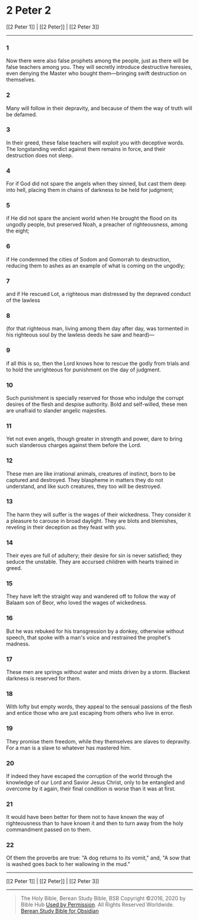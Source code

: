 # 2 Peter 2

[[2 Peter 1]] | [[2 Peter]] | [[2 Peter 3]]

---

### 1
Now there were also false prophets among the people, just as there will be false teachers among you. They will secretly introduce destructive heresies, even denying the Master who bought them—bringing swift destruction on themselves.

### 2
Many will follow in their depravity, and because of them the way of truth will be defamed.

### 3
In their greed, these false teachers will exploit you with deceptive words. The longstanding verdict against them remains in force, and their destruction does not sleep.

### 4
For if God did not spare the angels when they sinned, but cast them deep into hell, placing them in chains of darkness to be held for judgment;

### 5
if He did not spare the ancient world when He brought the flood on its ungodly people, but preserved Noah, a preacher of righteousness, among the eight;

### 6
if He condemned the cities of Sodom and Gomorrah to destruction, reducing them to ashes as an example of what is coming on the ungodly;

### 7
and if He rescued Lot, a righteous man distressed by the depraved conduct of the lawless

### 8
(for that righteous man, living among them day after day, was tormented in his righteous soul by the lawless deeds he saw and heard)—

### 9
if all this is so, then the Lord knows how to rescue the godly from trials and to hold the unrighteous for punishment on the day of judgment.

### 10
Such punishment is specially reserved for those who indulge the corrupt desires of the flesh and despise authority. Bold and self-willed, these men are unafraid to slander angelic majesties.

### 11
Yet not even angels, though greater in strength and power, dare to bring such slanderous charges against them before the Lord.

### 12
These men are like irrational animals, creatures of instinct, born to be captured and destroyed. They blaspheme in matters they do not understand, and like such creatures, they too will be destroyed.

### 13
The harm they will suffer is the wages of their wickedness. They consider it a pleasure to carouse in broad daylight. They are blots and blemishes, reveling in their deception as they feast with you.

### 14
Their eyes are full of adultery; their desire for sin is never satisfied; they seduce the unstable. They are accursed children with hearts trained in greed.

### 15
They have left the straight way and wandered off to follow the way of Balaam son of Beor, who loved the wages of wickedness.

### 16
But he was rebuked for his transgression by a donkey, otherwise without speech, that spoke with a man's voice and restrained the prophet's madness.

### 17
These men are springs without water and mists driven by a storm. Blackest darkness is reserved for them.

### 18
With lofty but empty words, they appeal to the sensual passions of the flesh and entice those who are just escaping from others who live in error.

### 19
They promise them freedom, while they themselves are slaves to depravity. For a man is a slave to whatever has mastered him.

### 20
If indeed they have escaped the corruption of the world through the knowledge of our Lord and Savior Jesus Christ, only to be entangled and overcome by it again, their final condition is worse than it was at first.

### 21
It would have been better for them not to have known the way of righteousness than to have known it and then to turn away from the holy commandment passed on to them.

### 22
Of them the proverbs are true: "A dog returns to its vomit," and, "A sow that is washed goes back to her wallowing in the mud."

---

[[2 Peter 1]] | [[2 Peter]] | [[2 Peter 3]]

---

> The Holy Bible, Berean Study Bible, BSB
> Copyright &copy;2016, 2020 by Bible Hub
> [Used by Permission](https://berean.bible/terms.htm). All Rights Reserved Worldwide.
> [Berean Study Bible for Obsidian](https://github.com/gapmiss/berean-study-bible-for-obsidian)</small>

